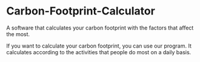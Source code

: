 # Carbon-Footprint-Calculator
A software that calculates your carbon footprint with the factors that affect the most.

If you want to calculate your carbon footprint, you can use our program. It calculates according to the activities that people do most on a daily basis.
